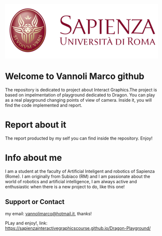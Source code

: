 ![Logo Sapienza](/logo-sapienza-new.jpg)

# Welcome to Vannoli Marco github 
The repository is dedicated to project about Interact Graphics.The project is based on impelmentation of playground dedicated to Dragon. You can play as a real playground changing points of view of camera. Inside it, you will find the code implemented and report.
# Report about it
The report producted by my self you can find inside the repository. Enjoy!
# Info about me
I am a student at the faculty of Artificial Inteligent and robotics of Sapienza (Rome). I am originally from Subiaco (RM) and I am passionate about the world of robotics and artificial intelligence, I am always active and enthusiastic when there is a new project to do, like this one!

## Support or Contact
my email: vannolimarco@hotmail.it, thanks!


PLay and enjoy!, link: https://sapienzainteractivegraphicscourse.github.io/Dragon-Playground/
